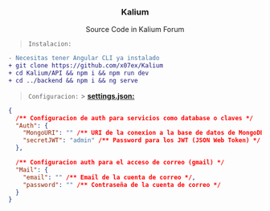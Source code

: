 <div align="center">
  <a href="https://kalium.sh">
    <img src="https://github.com/x07ex/x07ex/blob/main/assets/kalium.svg" alt="" />
  </a>
  <h3 align="center">Kalium</h3>
  <p align="center">
    Source Code in Kalium Forum 
  </p>
</div>

> `Instalacion:`

```diff
- Necesitas tener Angular CLI ya instalado
+ git clone https://github.com/x07ex/Kalium
+ cd Kalium/API && npm i && npm run dev
+ cd ../backend && npm i && ng serve
```

> `Configuracion:` > **[settings.json:](https://github.com/x07ex/Kalium/blob/main/API/src/settings.json)**

```json
{
  /** Configuracion de auth para servicios como database o claves */
  "Auth": {
    "MongoURI": "" /** URI de la conexion a la base de datos de MongoDB */,
    "secretJWT": "admin" /** Password para los JWT (JSON Web Token) */
  },

  /** Configuracion auth para el acceso de correo (gmail) */
  "Mail": {
    "email": "" /** Email de la cuenta de correo */,
    "password": "" /** Contraseña de la cuenta de correo */
  }
}
```
